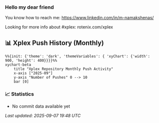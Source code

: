 ### Hello my dear friend
You know how to reach me: https://www.linkedin.com/in/m-namakshenas/

Looking for more info about #xplex: rotenix.com/xplex





<!-- XPLEX-PUSH-HISTORY-START -->
## 📊 Xplex Push History (Monthly)

```mermaid
%%{init: {'theme': 'dark', 'themeVariables': { 'xyChart': {'width': 900, 'height': 400}}}}%%
xychart-beta
    title "Xplex Repository Monthly Push Activity"
    x-axis ["2025-09"]
    y-axis "Number of Pushes" 0 --> 10
    bar [0]
```

### 📈 Statistics
- No commit data available yet

*Last updated: 2025-09-07 19:48 UTC*
<!-- XPLEX-PUSH-HISTORY-END -->
